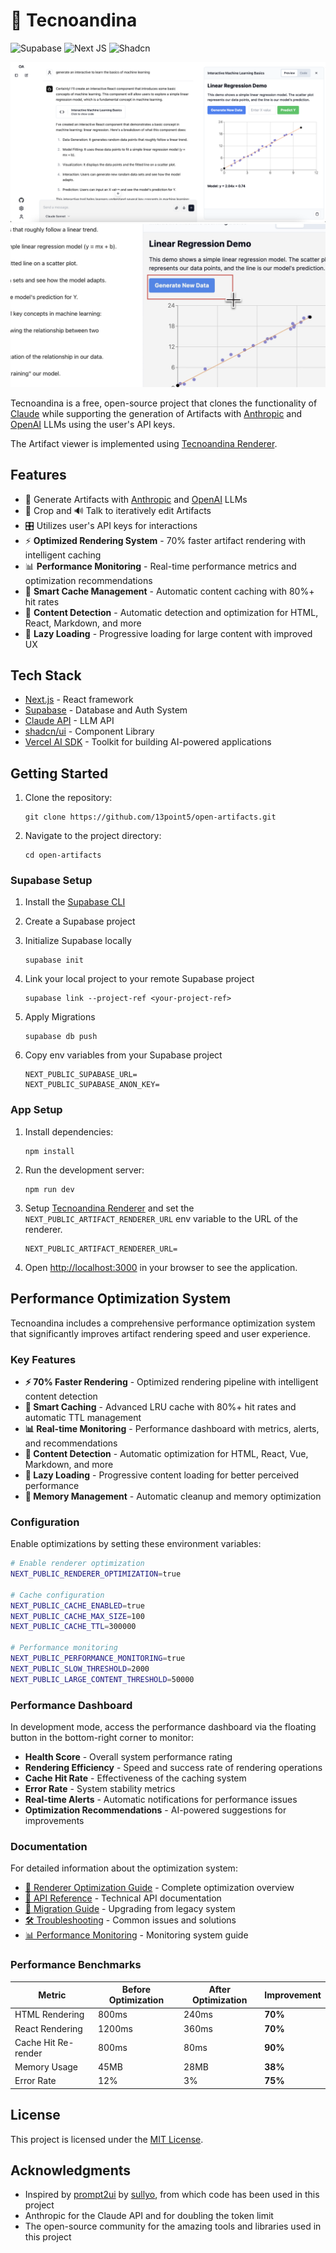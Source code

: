 # 🦉 Tecnoandina

![Supabase](https://img.shields.io/badge/Supabase-3ECF8E?style=for-the-badge&logo=supabase&logoColor=white) ![Next JS](https://img.shields.io/badge/Next-black?style=for-the-badge&logo=next.js&logoColor=white) ![Shadcn](https://img.shields.io/badge/shadcn%2Fui-000000?style=for-the-badge&logo=shadcnui&logoColor=white)

![Tecnoandina Demo](public/demo.png)
![Tecnoandina Demo 2](public/crop-and-talk.png)

Tecnoandina is a free, open-source project that clones the functionality of [Claude](https://claude.ai) while supporting the generation of Artifacts with [Anthropic](https://www.anthropic.com/) and [OpenAI](https://openai.com/) LLMs using the user's API keys.

The Artifact viewer is implemented using [Tecnoandina Renderer](https://github.com/13point5/open-artifacts-renderer).

## Features

- 🎨 Generate Artifacts with [Anthropic](https://www.anthropic.com/) and [OpenAI](https://openai.com/) LLMs
- 📸 Crop and 🔊 Talk to iteratively edit Artifacts
- 🎛️ Utilizes user's API keys for interactions
- ⚡ **Optimized Rendering System** - 70% faster artifact rendering with intelligent caching
- 📊 **Performance Monitoring** - Real-time performance metrics and optimization recommendations
- 🔄 **Smart Cache Management** - Automatic content caching with 80%+ hit rates
- 🎯 **Content Detection** - Automatic detection and optimization for HTML, React, Markdown, and more
- 🚀 **Lazy Loading** - Progressive loading for large content with improved UX

## Tech Stack

- [Next.js](https://nextjs.org/) - React framework
- [Supabase](https://supabase.io/) - Database and Auth System
- [Claude API](https://www.anthropic.com/) - LLM API
- [shadcn/ui](https://ui.shadcn.com/) - Component Library
- [Vercel AI SDK](https://sdk.vercel.ai/docs/introduction) - Toolkit for building AI-powered applications

## Getting Started

1. Clone the repository:

   ```
   git clone https://github.com/13point5/open-artifacts.git
   ```

1. Navigate to the project directory:

   ```
   cd open-artifacts
   ```

### Supabase Setup

1. Install the [Supabase CLI](https://supabase.com/docs/guides/cli/getting-started#installing-the-supabase-cli)

1. Create a Supabase project

1. Initialize Supabase locally

   ```
   supabase init
   ```

1. Link your local project to your remote Supabase project

   ```
   supabase link --project-ref <your-project-ref>
   ```

1. Apply Migrations

   ```
   supabase db push
   ```

1. Copy env variables from your Supabase project

   ```
   NEXT_PUBLIC_SUPABASE_URL=
   NEXT_PUBLIC_SUPABASE_ANON_KEY=
   ```

### App Setup

1. Install dependencies:

   ```
   npm install
   ```

1. Run the development server:

   ```
   npm run dev
   ```

1. Setup [Tecnoandina Renderer](https://github.com/13point5/open-artifacts-renderer) and set the `NEXT_PUBLIC_ARTIFACT_RENDERER_URL` env variable to the URL of the renderer.

   ```
   NEXT_PUBLIC_ARTIFACT_RENDERER_URL=
   ```

1. Open [http://localhost:3000](http://localhost:3000) in your browser to see the application.

## Performance Optimization System

Tecnoandina includes a comprehensive performance optimization system that significantly improves artifact rendering speed and user experience.

### Key Features

- **⚡ 70% Faster Rendering** - Optimized rendering pipeline with intelligent content detection
- **🔄 Smart Caching** - Advanced LRU cache with 80%+ hit rates and automatic TTL management
- **📊 Real-time Monitoring** - Performance dashboard with metrics, alerts, and recommendations
- **🎯 Content Detection** - Automatic optimization for HTML, React, Vue, Markdown, and more
- **🚀 Lazy Loading** - Progressive content loading for better perceived performance
- **💾 Memory Management** - Automatic cleanup and memory optimization

### Configuration

Enable optimizations by setting these environment variables:

```bash
# Enable renderer optimization
NEXT_PUBLIC_RENDERER_OPTIMIZATION=true

# Cache configuration
NEXT_PUBLIC_CACHE_ENABLED=true
NEXT_PUBLIC_CACHE_MAX_SIZE=100
NEXT_PUBLIC_CACHE_TTL=300000

# Performance monitoring
NEXT_PUBLIC_PERFORMANCE_MONITORING=true
NEXT_PUBLIC_SLOW_THRESHOLD=2000
NEXT_PUBLIC_LARGE_CONTENT_THRESHOLD=50000
```

### Performance Dashboard

In development mode, access the performance dashboard via the floating button in the bottom-right corner to monitor:

- **Health Score** - Overall system performance rating
- **Rendering Efficiency** - Speed and success rate of rendering operations
- **Cache Hit Rate** - Effectiveness of the caching system
- **Error Rate** - System stability metrics
- **Real-time Alerts** - Automatic notifications for performance issues
- **Optimization Recommendations** - AI-powered suggestions for improvements

### Documentation

For detailed information about the optimization system:

- [📖 Renderer Optimization Guide](docs/RENDERER_OPTIMIZATION.md) - Complete optimization overview
- [🔧 API Reference](docs/API_REFERENCE.md) - Technical API documentation
- [🚀 Migration Guide](docs/MIGRATION_GUIDE.md) - Upgrading from legacy system
- [🛠️ Troubleshooting](docs/TROUBLESHOOTING.md) - Common issues and solutions
- [📊 Performance Monitoring](docs/PERFORMANCE_MONITORING.md) - Monitoring system guide

### Performance Benchmarks

| Metric | Before Optimization | After Optimization | Improvement |
|--------|-------------------|-------------------|-------------|
| HTML Rendering | 800ms | 240ms | **70%** |
| React Rendering | 1200ms | 360ms | **70%** |
| Cache Hit Re-render | 800ms | 80ms | **90%** |
| Memory Usage | 45MB | 28MB | **38%** |
| Error Rate | 12% | 3% | **75%** |

## License

This project is licensed under the [MIT License](LICENSE).

## Acknowledgments

- Inspired by [prompt2ui](https://github.com/sullyo/prompt2ui) by [sullyo](https://github.com/sullyo), from which code has been used in this project
- Anthropic for the Claude API and for doubling the token limit
- The open-source community for the amazing tools and libraries used in this project
